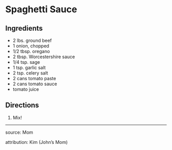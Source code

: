 # Spaghetti Sauce

## Ingredients

- 2 lbs. ground beef
- 1 onion, chopped
- 1/2 tbsp. oregano
- 2 tbsp. Worcestershire sauce
- 1/4 tsp. sage
- 1 tsp. garlic salt
- 2 tsp. celery salt
- 2 cans tomato paste
- 2 cans tomato sauce
- tomato juice

## Directions

1. Mix!

---

source: Mom

attribution: Kim (John’s Mom)
